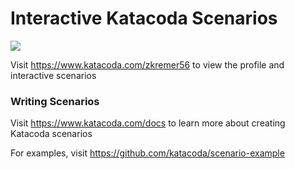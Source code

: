 # Interactive Katacoda Scenarios

[![](http://shields.katacoda.com/katacoda/zkremer56/count.svg)](https://www.katacoda.com/zkremer56 "Get your profile on Katacoda.com")

Visit https://www.katacoda.com/zkremer56 to view the profile and interactive scenarios

### Writing Scenarios
Visit https://www.katacoda.com/docs to learn more about creating Katacoda scenarios

For examples, visit https://github.com/katacoda/scenario-example
